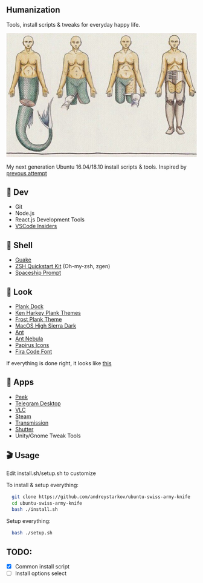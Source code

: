 ## Humanization

Tools, install scripts & tweaks for everyday happy life.

![](assets/pic.jpg)

My next generation Ubuntu 16.04/18.10 install scripts & tools. Inspired by [prevous attempt](https://github.com/andreystarkov/perfect-ubuntu)

## :hammer: Dev
  - Git<br />
  - Node.js<br />
  - React.js Development Tools<br />
  - [VSCode Insiders](https://code.visualstudio.com/insiders/)<br />
 
## :wrench: Shell
  - [Guake](https://github.com/Guake/guake)
  - [ZSH Quickstart Kit](https://github.com/unixorn/zsh-quickstart-kit) (Oh-my-zsh, zgen)<br />
  - [Spaceship Prompt](https://github.com/denysdovhan/spaceship-prompt)<br />

## :fork_and_knife: Look
  - [Plank Dock](https://github.com/B00merang-Project/macOS-High-Sierra-Dark)<br />
  - [Ken Harkey Plank Themes](https://github.com/KenHarkey/plank-themes)<br />
  - [Frost Plank Theme](https://github.com/dikiaap/frost-plank-theme)<br />
  - [MacOS High Sierra Dark](https://github.com/B00merang-Project/macOS-High-Sierra-Dark)<br />
  - [Ant](https://github.com/EliverLara/Ant)<br />
  - [Ant Nebula](https://github.com/EliverLara/Ant-Nebula)<br />
  - [Papirus Icons](https://github.com/PapirusDevelopmentTeam/papirus-icon-theme)<br />
  - [Fira Code Font](https://github.com/tonsky/FiraCode)<br />

  If everything is done right, it looks like [this](assets/shot.jpg)

## :candy: Apps

  - [Peek](https://github.com/phw/peek)
  - [Telegram Desktop](https://desktop.telegram.org/)
  - [VLC](https://github.com/videolan/vlc)
  - [Steam](https://store.steampowered.com/?l=russian)
  - [Transmission](https://transmissionbt.com/)
  - [Shutter](http://shutter-project.org/)
  - Unity/Gnome Tweak Tools

## :clapper: Usage
  Edit install.sh/setup.sh to customize

  To install & setup everything:
```bash
  git clone https://github.com/andreystarkov/ubuntu-swiss-army-knife
  cd ubuntu-swiss-army-knife
  bash ./install.sh
```

  Setup everything:
```bash
  bash ./setup.sh
```

## TODO:
  - [x] Common install script
  - [ ] Install options select
